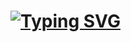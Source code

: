 # [![Typing SVG](https://readme-typing-svg.demolab.com?font=Fira+Code&pause=1000&random=false&width=435&lines=Testing+Nara+%F0%9F%8C%BC)](https://git.io/typing-svg)